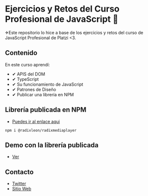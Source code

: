 # Ejercicios y Retos del Curso Profesional de JavaScript 🛑
✈Este repositorio lo hice a base de los ejercicios y retos del curso de JavaScript Profesional de Platzi <3.

## Contenido
En este curso aprendí:
* ✔ APIS del DOM 
* ✔ TypeScript
* ✔ Su funcionamiento de JavaScript
* ✔ Patrones de Diseño 
* ✔ Publicar una librería en NPM

## Librería publicada en NPM
* [Puedes ir al enlace aqui](https://www.npmjs.com/package/@radixleon/radixmediaplayer)

`npm i @radixleon/radixmediaplayer`

## Demo con la librería publicada
* [Ver](https://rabileon.github.io/javascript-profesional/website/index.html)

## Contacto
* [Twitter](https://twitter.com/rabileon)
* [Sitio Web](https://rabileon.com/)
